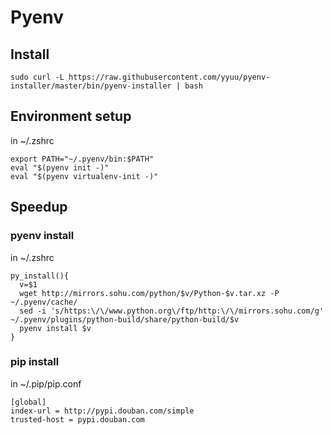 # Pyenv

## Install

```
sudo curl -L https://raw.githubusercontent.com/yyuu/pyenv-installer/master/bin/pyenv-installer | bash
```

## Environment setup

in ~/.zshrc

```
export PATH="~/.pyenv/bin:$PATH"
eval "$(pyenv init -)"
eval "$(pyenv virtualenv-init -)"
```

## Speedup

### pyenv install

in ~/.zshrc

```
py_install(){
  v=$1
  wget http://mirrors.sohu.com/python/$v/Python-$v.tar.xz -P ~/.pyenv/cache/
  sed -i 's/https:\/\/www.python.org\/ftp/http:\/\/mirrors.sohu.com/g' ~/.pyenv/plugins/python-build/share/python-build/$v
  pyenv install $v
}
```

### pip install

in ~/.pip/pip.conf 

```
[global]
index-url = http://pypi.douban.com/simple
trusted-host = pypi.douban.com
```